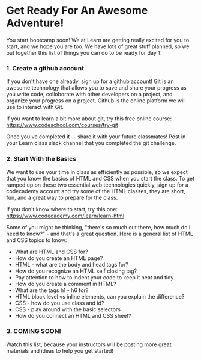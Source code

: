 # Get Ready For An Awesome Adventure!

You start bootcamp soon! We at Learn are getting really excited for you to start, and we hope you are too. We have lots of great stuff planned, so we put together this list of things you can do to be ready for day 1:

### 1. Create a github account

If you don't have one already, sign up for a github account! Git is an awesome technology that allows you to save and share your progress as you write code, colloborate with other developers on a project, and organize your progress on a project. Github is the online platform we will use to interact with Git. 

If you want to learn a bit more about git, try this free online course: https://www.codeschool.com/courses/try-git

Once you've completed it -- share it with your future classmates! Post in your Learn class slack channel that you completed the git challenge. 


### 2. Start With the Basics

We want to use your time in class as efficiently as possible, so we expect that you know the basics of HTML and CSS when you start the class. To get ramped up on these two essential web technologies quickly, sign up for a codecademy account and try some of the HTML classes, they are short, fun, and a great way to prepare for the class.

If you don't know where to start, try this one: https://www.codecademy.com/learn/learn-html

Some of you might be thinking, "there's so much out there, how much do I need to know?" - and that's a great question. Here is a general list of HTML and CSS topics to know:

- What are HTML and CSS for?
- How do you create an HTML page?
- HTML - what are the body and head tags for?
- How do you recognize an HTML self closing tag? 
- Pay attention to how to indent your code to keep it neat and tidy.
- How do you create a comment in HTML?
- What are the tags h1 - h6 for? 
- HTML block level vs inline elements, can you explain the difference?
- CSS - how do you use class and id?
- CSS - play around with the basic selectors
- How do you connect an HTML and CSS sheet?


### 3. COMING SOON! 

Watch this list, because your instructors will be posting more great materials and ideas to help you get started!
